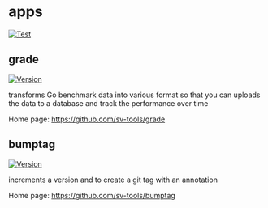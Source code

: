 # apps
[![Test](https://img.shields.io/github/workflow/status/sv-tools/homebrew-apps/Test%20Apps)](https://github.com/sv-tools/homebrew-apps/actions?query=workflow%3A%22Test+Apps%22)

## grade
[![Version](https://img.shields.io/github/release/sv-tools/grade.svg)](https://github.com/sv-tools/grade/releases/latest)

transforms Go benchmark data into various format so that you can uploads the data to a database and track the performance over time

Home page: https://github.com/sv-tools/grade

## bumptag
[![Version](https://img.shields.io/github/release/sv-tools/bumptag.svg)](https://github.com/sv-tools/bumptag/releases/)

increments a version and to create a git tag with an annotation

Home page: https://github.com/sv-tools/bumptag
